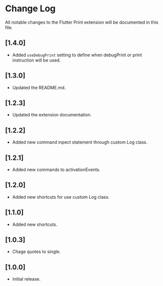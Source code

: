 # Change Log

All notable changes to the Flutter Print extension will be documented in this file.

## [1.4.0]

- Added `useDebugPrint` setting to define when debugPrint or print instruction will be used.

## [1.3.0]

- Updated the README.md.

## [1.2.3]

- Updated the extension documentation.

## [1.2.2]

- Added new command inpect statement through custom Log class.

## [1.2.1]

- Added new commands to activationEvents.

## [1.2.0]

- Added new shortcuts for use custom Log class.

## [1.1.0]

- Added new shortcuts.

## [1.0.3]

- Chage quotes to single.

## [1.0.0]

- Initial release.
